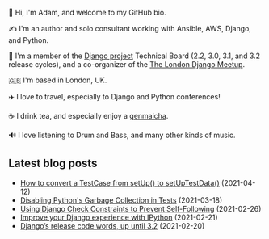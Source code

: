 <p>
  👋 Hi, I'm Adam, and welcome to my GitHub bio.
</p>
<p>
  ✍️ I'm an author and solo consultant working with Ansible, AWS, Django, and Python.
</p>
<p>
  🦄 I'm a member of the <a href="https://www.djangoproject.com/foundation/teams/">Django project</a> Technical Board (2.2, 3.0, 3.1, and 3.2 release cycles),
  and a co-organizer of the <a href="https://www.djangolondon.com/">The London Django Meetup</a>.
</p>
<p>
  🇬🇧 I'm based in London, UK.
</p>
<p>
  ✈️ I love to travel, especially to Django and Python conferences!
</p>
<p>
  ☕️ I drink tea, and especially enjoy a <a href="https://en.wikipedia.org/wiki/Genmaicha">genmaicha</a>.
</p>
<p>
  🔊 I love listening to Drum and Bass, and many other kinds of music.
</p>

## Latest blog posts

* [How to convert a TestCase from setUp() to setUpTestData()](https://adamj.eu/tech/2021/04/12/how-to-convert-a-testcase-from-setup-to-setuptestdata/) (2021-04-12)
* [Disabling Python's Garbage Collection in Tests](https://adamj.eu/tech/2021/03/18/disabling-pythons-garbage-collection-in-tests/) (2021-03-18)
* [Using Django Check Constraints to Prevent Self-Following](https://adamj.eu/tech/2021/02/26/django-check-constraints-prevent-self-following/) (2021-02-26)
* [Improve your Django experience with IPython](https://adamj.eu/tech/2021/02/21/improve-your-django-experience-with-ipython/) (2021-02-21)
* [Django’s release code words, up until 3.2](https://adamj.eu/tech/2021/02/20/django-release-code-words/) (2021-02-20)